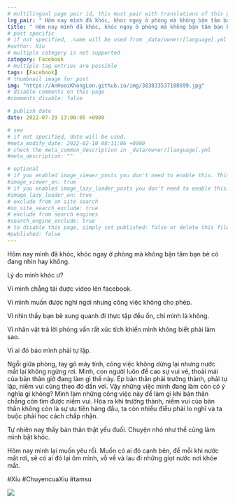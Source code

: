 ```yaml
---
# multilingual page pair id, this must pair with translations of this page. (This name must be unique)
lng_pair: " Hôm nay mình đã khóc, khóc ngay ở phòng mà không bận tâm bạn bè có đang nhìn hay không "
title: " Hôm nay mình đã khóc, khóc ngay ở phòng mà không bận tâm bạn bè có đang nhìn hay không "
# post specific
# if not specified, .name will be used from _data/owner/[language].yml
#author: Xíu
# multiple category is not supported
category: Facebook
# multiple tag entries are possible
tags: [Facebook]
# thumbnail image for post
img: "https://AnHoaiKhongLon.github.io/img/383833537188699.jpg"
# disable comments on this page
#comments_disable: false

# publish date
date: 2022-07-29 13:00:05 +0900

# seo
# if not specified, date will be used.
#meta_modify_date: 2022-02-10 08:11:06 +0900
# check the meta_common_description in _data/owner/[language].yml
#meta_description: ""

# optional
# if you enabled image_viewer_posts you don't need to enable this. This is only if image_viewer_posts = false
#image_viewer_on: true
# if you enabled image_lazy_loader_posts you don't need to enable this. This is only if image_lazy_loader_posts = false
#image_lazy_loader_on: true
# exclude from on site search
#on_site_search_exclude: true
# exclude from search engines
#search_engine_exclude: true
# to disable this page, simply set published: false or delete this file
#published: false
---
```


<!-- outline-start -->

Hôm nay mình đã khóc, khóc ngay ở phòng mà không bận tâm bạn bè có đang nhìn hay không.

Lý do mình khóc ư?

Vì mình chẳng tải được video lên facebook.

Vì mình muốn được nghỉ ngơi nhưng công việc không cho phép.

Vì nhìn thấy bạn bè xung quanh đi thực tập đều ổn, chỉ mình là không.

Vì nhân vật trả lời phỏng vấn rất xúc tích khiến mình không biết phải làm sao.

Vì ai đó bảo mình phải tự lập.

Ngồi giữa phòng, tay gõ máy tính, công việc không dừng lại nhưng nước mắt lại không ngừng rơi. Mình, con người luôn đề cao sự vui vẻ, thoải mái của bản thân giờ đang làm gì thế này. Ép bản thân phải trưởng thành, phải tự lập, niềm vui cũng theo đó dần vơi. Vậy những việc mình đang làm còn có ý nghĩa gì không? Mình làm những công việc này để làm gì khi bản thân chẳng còn tìm được niềm vui. Hóa ra khi trưởng thành, niềm vui của bản thân không còn là sự ưu tiên hàng đầu, ta còn nhiều điều phải lo nghĩ và ta buộc phải học cách chấp nhận.

Tự nhiên nay thấy bản thân thật yếu đuối. Chuyện nhỏ như thế cũng làm mình bật khóc.

Hôm nay mình lại muốn yêu rồi. Muốn có ai đó cạnh bên, để mỗi khi nước mắt rơi, sẽ có ai đó lại ôm mình, vỗ về và lau đi những giọt nước nơi khóe mắt.

#Xíu
#ChuyencuaXiu
#tamsu

<!-- outline-end -->

<img src= "https://AnHoaiKhongLon.github.io/img/383833537188699.jpg">